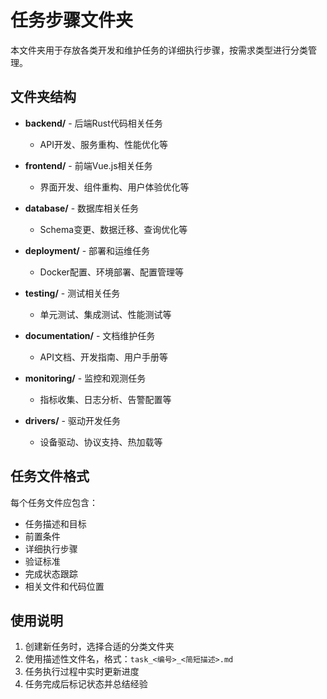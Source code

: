 # 任务步骤文件夹

本文件夹用于存放各类开发和维护任务的详细执行步骤，按需求类型进行分类管理。

## 文件夹结构

- **backend/** - 后端Rust代码相关任务
  - API开发、服务重构、性能优化等
  
- **frontend/** - 前端Vue.js相关任务  
  - 界面开发、组件重构、用户体验优化等
  
- **database/** - 数据库相关任务
  - Schema变更、数据迁移、查询优化等
  
- **deployment/** - 部署和运维任务
  - Docker配置、环境部署、配置管理等
  
- **testing/** - 测试相关任务
  - 单元测试、集成测试、性能测试等
  
- **documentation/** - 文档维护任务
  - API文档、开发指南、用户手册等
  
- **monitoring/** - 监控和观测任务
  - 指标收集、日志分析、告警配置等
  
- **drivers/** - 驱动开发任务
  - 设备驱动、协议支持、热加载等

## 任务文件格式

每个任务文件应包含：
- 任务描述和目标
- 前置条件
- 详细执行步骤
- 验证标准
- 完成状态跟踪
- 相关文件和代码位置

## 使用说明

1. 创建新任务时，选择合适的分类文件夹
2. 使用描述性文件名，格式：`task_<编号>_<简短描述>.md`
3. 任务执行过程中实时更新进度
4. 任务完成后标记状态并总结经验